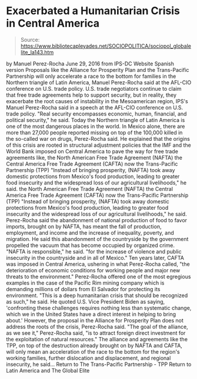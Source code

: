 # Exacerbated a Humanitarian Crisis in Central America

> Source: https://www.bibliotecapleyades.net/SOCIOPOLITICA/sociopol_globalelite_la143.htm

by Manuel Perez-Rocha June 29, 2016
from IPS-DC Website
Spanish version
Proposals like the Alliance for Prosperity Plan
and the Trans-Pacific Partnership
will only accelerate a race to the bottom
for families in the Northern triangle of Latin America,
Manuel Perez-Rocha said
at the AFL-CIO conference
on U.S. trade policy.
U.S. trade negotiators continue to claim that free trade agreements help to support security, but in reality, they exacerbate the root causes of instability in the Mesoamerican region, IPS's Manuel Perez-Rocha said in a speech at the AFL-CIO conference on U.S. trade policy.
"Real security encompasses economic, human, financial, and political security," he said.
Today the Northern triangle of Latin America is one of the most dangerous places in the world.
In Mexico alone, there are more than 27,000 people reported missing on top of the 100,000 killed in the so-called war on drugs, Perez-Rocha said.
He explained that the origins of this crisis are rooted in structural adjustment policies that the IMF and the World Bank imposed on Central America to pave the way for free trade agreements like,
the North American Free Trade Agreement (NAFTA) the Central America Free Trade Agreement (CAFTA) now the Trans-Pacific Partnership (TPP) "Instead of bringing prosperity, (NAFTA) took away domestic protections from Mexico's food production, leading to greater food insecurity and the widespread loss of our agricultural livelihoods," he said.
the North American Free Trade Agreement (NAFTA)
the Central America Free Trade Agreement (CAFTA)
now the Trans-Pacific Partnership (TPP)
"Instead of bringing prosperity, (NAFTA) took away domestic protections from Mexico's food production, leading to greater food insecurity and the widespread loss of our agricultural livelihoods," he said.
Perez-Rocha said the abandonment of national production of food to favor imports, brought on by NAFTA, has meant the fall of production, employment, and income and the increase of inequality, poverty, and migration.
He said this abandonment of the countryside by the government propelled the vacuum that has become occupied by organized crime.
"NAFTA is responsible," he said. "for the increase of violence and public insecurity in the countryside and in all of Mexico."
Ten years later, CAFTA was imposed in Central America, ushering in what Perez-Rocha called,
"the deterioration of economic conditions for working people and major new threats to the environment."
Perez-Rocha offered one of the most egregious examples in the case of the Pacific Rim mining company which is demanding millions of dollars from El Salvador for protecting its environment.
"This is a deep humanitarian crisis that should be recognized as such," he said.
He quoted U.S. Vice President Biden as saying,
'confronting these challenges requires nothing less than systematic change, which we in the United States have a direct interest in helping to bring about.'
However, the proposal in the Alliance for Prosperity Plan does not address the roots of the crisis, Perez-Rocha said.
"The goal of the alliance, as we see it," Perez-Rocha said, "is to attract foreign direct investment for the exploitation of natural resources."
The alliance and agreements like the TPP, on top of the destruction already brought on by NAFTA and CAFTA, will only mean an acceleration of the race to the bottom for the region's working families, further dislocation and displacement, and regional insecurity, he said...
Return to The Trans-Pacific Partnership - TPP
Return to Latin America and The Global Elite
